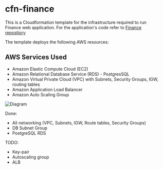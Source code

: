 # cfn-finance
This is a Cloudformation template for the infrastructure required to run Finance web application.
For the application's code refer to [Finance repostiory](https://github.com/Hevsy/finance)

The template deploys the following AWS resources:

## AWS Services Used
* Amazon Elastic Compute Cloud (EC2)
* Amazon Relational Database Service (RDS) - PostgresSQL
* Amazon Virtual Private Cloud (VPC) with Subnets, Security Groups, IGW, routing tables
* Amazon Application Load Balancer
* Amazon Auto Scaling Group

![Diagram](https://lucid.app/publicSegments/view/690ffa1c-37ba-436e-b176-3311bd715e40/image.png)

Done:
  - All networking (VPC, Subnets, IGW, Route tables, Security Groups)
  - DB Subnet Group
  - PostgreSQL RDS
  
TODO:
  - Key-pair
  - Autoscaling group
  - ALB
